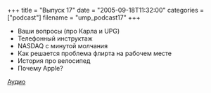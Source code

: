 +++
title = "Выпуск 17"
date = "2005-09-18T11:32:00"
categories = ["podcast"]
filename = "ump_podcast17"
+++


- Ваши вопросы (про Карла и UPG)
- Телефонный инструктаж
- NASDAQ с минутой молчания
- Как решается проблема флирта на рабочем месте
- История про велосипед
- Почему Apple?



[Аудио](http://archive.rucast.net/uwp/media/ump_podcast17.mp3)
<audio src="http://archive.rucast.net/uwp/media/ump_podcast17.mp3" preload="none">